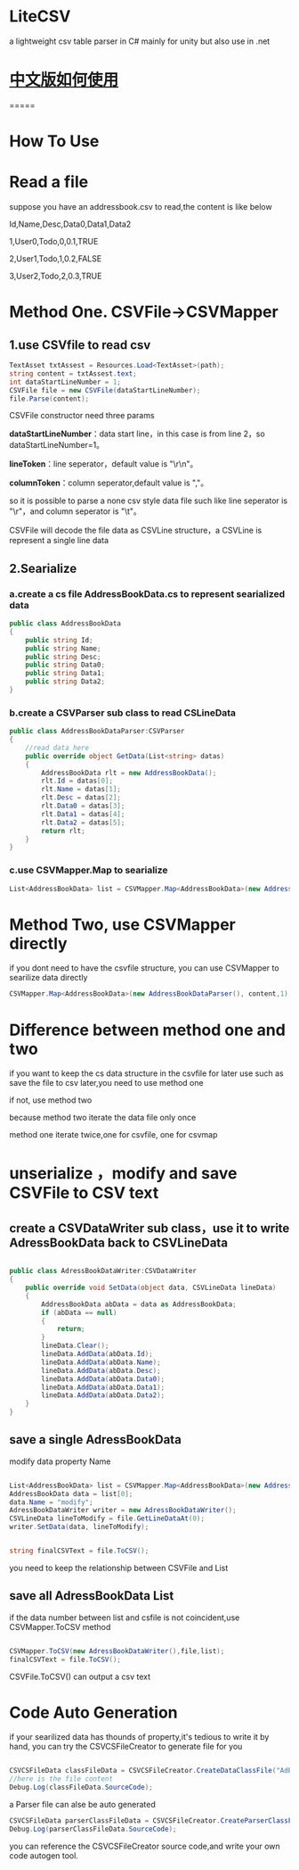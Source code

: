 # LiteCSV
a lightweight csv table parser in C# mainly for unity but also use in .net

# [中文版如何使用](/Docs/README_CN.md)

=====
# How To Use

# Read a file
suppose you have an addressbook.csv to read,the content is like below

Id,Name,Desc,Data0,Data1,Data2

1,User0,Todo,0,0.1,TRUE

2,User1,Todo,1,0.2,FALSE

3,User2,Todo,2,0.3,TRUE

# Method One. CSVFile->CSVMapper

## 1.use CSVfile to read csv

```csharp
TextAsset txtAssest = Resources.Load<TextAsset>(path);
string content = txtAssest.text;
int dataStartLineNumber = 1;
CSVFile file = new CSVFile(dataStartLineNumber);
file.Parse(content);
```

CSVFile constructor need three params


**dataStartLineNumber**：data start line，in this case is from line 2，so dataStartLineNumber=1。

**lineToken**：line seperator，default value is "\r\n"。

**columnToken**：column seperator,default value is ","。


so it is possible to parse a none csv style data file
such like line seperator is "\r"，and column seperator is "\t"。

CSVFile will decode the file data as CSVLine structure，a CSVLine is represent a single line data

## 2.Searialize

### a.create a cs file AddressBookData.cs to represent searialized data

```csharp
public class AddressBookData
{
    public string Id;
    public string Name;
    public string Desc;
    public string Data0;
    public string Data1;
    public string Data2;
}
```

### b.create a CSVParser sub class to read CSLineData

```csharp
public class AddressBookDataParser:CSVParser
{
    //read data here
    public override object GetData(List<string> datas)
    {
        AddressBookData rlt = new AddressBookData();
        rlt.Id = datas[0];
        rlt.Name = datas[1];
        rlt.Desc = datas[2];
        rlt.Data0 = datas[3];
        rlt.Data1 = datas[4];
        rlt.Data2 = datas[5];
        return rlt;
    }
}
```

### c.use CSVMapper.Map to searialize

```csharp
List<AddressBookData> list = CSVMapper.Map<AddressBookData>(new AddressBookDataParser(), file);
```

# Method Two, use CSVMapper directly

if you dont need to have the csvfile structure, you can use CSVMapper to searilize data directly

```csharp
CSVMapper.Map<AddressBookData>(new AddressBookDataParser(), content,1);
```

# Difference between method one and two

if you want to keep the cs data structure in the csvfile for later use such as save the file to csv later,you need to use method one

if not, use method two

because method two iterate the data file only once

method one iterate twice,one for csvfile, one for csvmap

# unserialize ，modify and save CSVFile to CSV text

## create a CSVDataWriter sub class，use it to write AdressBookData back to CSVLineData

```csharp

public class AdressBookDataWriter:CSVDataWriter
{
    public override void SetData(object data, CSVLineData lineData)
    {
        AddressBookData abData = data as AddressBookData;
        if (abData == null)
        {
            return;
        }
        lineData.Clear();
        lineData.AddData(abData.Id);
        lineData.AddData(abData.Name);
        lineData.AddData(abData.Desc);
        lineData.AddData(abData.Data0);
        lineData.AddData(abData.Data1);
        lineData.AddData(abData.Data2);
    }
}

```

## save a single AdressBookData

modify data property Name

```csharp

List<AddressBookData> list = CSVMapper.Map<AddressBookData>(new AddressBookDataParser(), file);
AddressBookData data = list[0];
data.Name = "modify";
AdressBookDataWriter writer = new AdressBookDataWriter();
CSVLineData lineToModify = file.GetLineDataAt(0);
writer.SetData(data, lineToModify);


string finalCSVText = file.ToCSV();

```

you need to keep the relationship between CSVFile and List<AddressBookData>

## save all AdressBookData List

if the data number between list and csfile is not coincident,use CSVMapper.ToCSV method

```csharp

CSVMapper.ToCSV(new AdressBookDataWriter(),file,list);
finalCSVText = file.ToCSV();

```

CSVFile.ToCSV() can output a csv text

# Code Auto Generation

if your searilized data has thounds of property,it's tedious to write it by hand, you can try the CSVCSFileCreator to generate file for you


```csharp

CSVCSFileData classFileData = CSVCSFileCreator.CreateDataClassFile("AdBbookData", file.GetHeaderAt(0));
//here is the file content
Debug.Log(classFileData.SourceCode);

```

a Parser file can alse be auto generated

```csharp
CSVCSFileData parserClassFileData = CSVCSFileCreator.CreateParserClassFile("AdBbookData", file);
Debug.Log(parserClassFileData.SourceCode);
```

you can reference the CSVCSFileCreator source code,and write your own code autogen tool.

